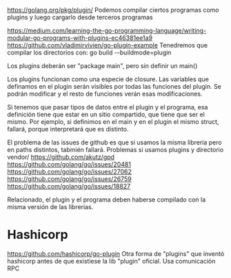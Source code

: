 https://golang.org/pkg/plugin/
Podemos compilar ciertos programas como plugins y luego cargarlo desde terceros programas

https://medium.com/learning-the-go-programming-language/writing-modular-go-programs-with-plugins-ec46381ee1a9
https://github.com/vladimirvivien/go-plugin-example
Tenedremos que compilar los directorios con:
go build --buildmode=plugin

Los plugins deberán ser "package main", pero sin definir un main()


Los plugins funcionan como una especie de closure.
Las variables que definamos en el plugin serán visibles por todas las funciones del plugin.
Se podrán modificar y el resto de funciones verán esas modificaciones.


Si tenemos que pasar tipos de datos entre el plugin y el programa, esa definición tiene que estar en un sitio compartido, que tiene que ser el mismo.
Por ejemplo, si definimos en el main y en el plugin el mismo struct, fallará, porque interpretará que es distinto.

El problema de las issues de github es que si usamos la misma libreria pero en paths distintos, tabmién fallará.
Problemas si usamos plugins y directorio vendor/
https://github.com/akutz/gpd
https://github.com/golang/go/issues/20481
https://github.com/golang/go/issues/27062
https://github.com/golang/go/issues/26759
https://github.com/golang/go/issues/18827


Relacionado, el plugin y el programa deben haberse compilado con la misma versión de las librerias.


# Hashicorp
https://github.com/hashicorp/go-plugin
Otra forma de "plugins" que inventó hashicorp antes de que existiese la lib "plugin" oficial.
Usa comunicación RPC

